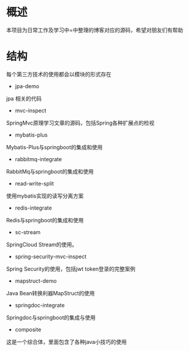 # 概述

本项目为日常工作及学习中=中整理的博客对应的源码，希望对朋友们有帮助

# 结构

每个第三方技术的使用都会以模块的形式存在

- jpa-demo

jpa 相关的代码

- mvc-inspect

SpringMvc原理学习文章的源码，包括Spring各种扩展点的检视

- mybatis-plus

Mybatis-Plus与springboot的集成和使用

- rabbitmq-integrate

RabbitMq与springboot的集成和使用

- read-write-split

使用mybatis实现的读写分离方案

- redis-integrate

Redis与springboot的集成和使用

- sc-stream

SpringCloud Stream的使用。

- spring-security-mvc-inspect

Spring Security的使用，包括jwt token登录的完整案例

- mapstruct-demo

Java Bean转换利器MapStruct的使用

- springdoc-integrate

Springdoc与springboot的集成与使用

- composite

这是一个综合体，里面包含了各种java小技巧的使用





